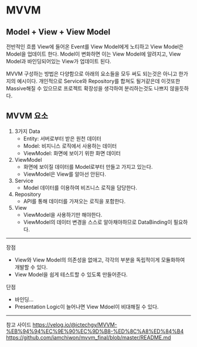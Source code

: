 # MVVM
## Model + View + View Model

전반적인 흐름
View에 들어온 Event를 View Model에게 노티하고 View Model은 Model을 업데이트 한다.
Model이 변화하면 이는 View Model에 알려지고, View Model과 바인딩되어있는 View가 업데이트 된다.

MVVM 구성하는 방법은 다양함으로 아래의 요소들을 모두 써도 되는것은 아니고 한가지의 예시이다.
개인적으로 Service와 Repository를 합쳐도 될거같은데 이것또한 Massive해질 수 있으므로 프로젝트 확장성을 생각하여 분리하는것도 나쁘지 않을듯하다.

## MVVM 요소
1. 3가지 Data
   - Entity: 서버로부터 받은 원천 데이터
   - Model: 비지니스 로직에서 사용하는 데이터
   - ViewModel: 화면에 보이기 위한 화면 데이터
2. ViewModel
   - 화면에 보이질 데이터를 Model로부터 만들고 가지고 있는다.
   - ViewModel은 View를 알아선 안된다.
3. Service
   - Model 데이터를 이용하여 비즈니스 로직을 담당한다.
4. Repository
   - API를 통해 데이터를 가져오는 로직을 포함한다.
5. View
   - ViewModel을 사용하기만 해야한다.
   - ViewModel의 데이터 변경을 스스로 알아채야하므로 DataBinding이 필요하다. 



---
장점
- View와 View Model의 의존성을 없애고, 각각의 부분을 독립적이게 모듈화하여 개발할 수 있다.
- View Model을 쉽게 테스트할 수 있도록 만들어준다.

단점
- 바인딩...
- Presentation Logic이 늘어나면 View Mdoel이 비대해질 수 있다.
---

참고 사이드
https://velog.io/@ictechgy/MVVM-%EB%94%94%EC%9E%90%EC%9D%B8-%ED%8C%A8%ED%84%B4
https://github.com/iamchiwon/mvvm_final/blob/master/README.md
